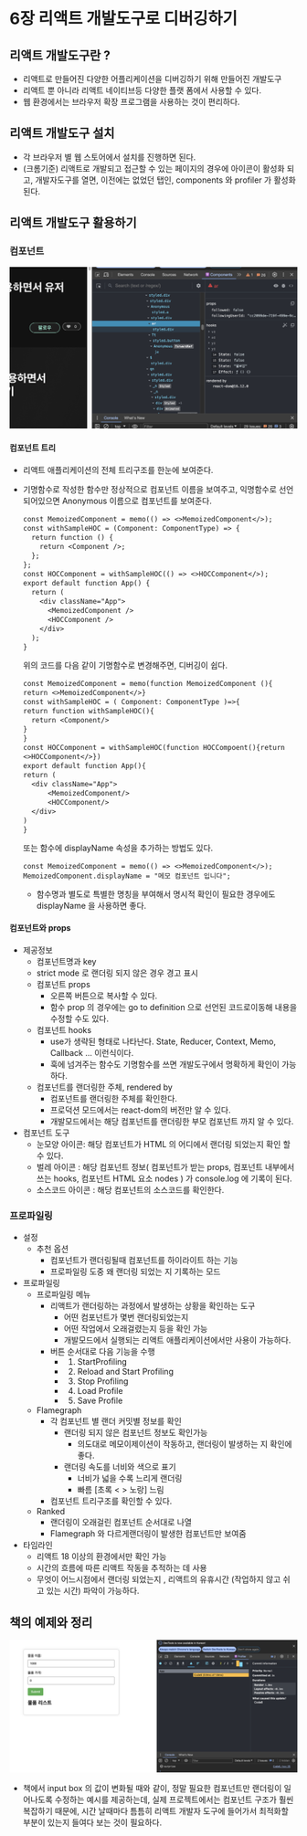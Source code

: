 # 6장 리액트 개발도구로 디버깅하기

## 리액트 개발도구란 ?

- 리액트로 만들어진 다양한 어플리케이션을 디버깅하기 위해 만들어진 개발도구
- 리액트 뿐 아니라 리액트 네이티브등 다양한 플랫 폼에서 사용할 수 있다.
- 웹 환경에서는 브라우저 확장 프로그램을 사용하는 것이 편리하다.

## 리액트 개발도구 설치

- 각 브라우저 별 웹 스토어에서 설치를 진행하면 된다.
- (크롬기준) 리액트로 개발되고 접근할 수 있는 페이지의 경우에 아이콘이 활성화 되고, 개발자도구를 열면, 이전에는 없었던 탭인, components 와 profiler 가 활성화 된다.

## 리액트 개발도구 활용하기

### 컴포넌트

![Alt text](image.png)

#### 컴포넌트 트리

- 리액트 애플리케이션의 전체 트리구조를 한눈에 보여준다.
- 기명함수로 작성한 함수만 정상적으로 컴포넌트 이름을 보여주고, 익명함수로 선언되어있으면 Anonymous 이름으로 컴포넌트를 보여준다.

  ```tsx
  const MemoizedComponent = memo(() => <>MemoizedComponent</>);
  const withSampleHOC = (Component: ComponentType) => {
    return function () {
      return <Component />;
    };
  };
  const HOCComponent = withSampleHOC(() => <>HOCComponent</>);
  export default function App() {
    return (
      <div className="App">
        <MemoizedComponent />
        <HOCComponent />
      </div>
    );
  }
  ```

  위의 코드를 다음 같이 기명함수로 변경해주면, 디버깅이 쉽다.

  ```tsx
  const MemoizedComponent = memo(function MemoizedComponent (){ return <>MemoizedComponent</>}
  const withSampleHOC = ( Component: ComponentType )=>{
  return function withSampleHOC(){
  	return <Component/>
  }
  }
  const HOCComponent = withSampleHOC(function HOCCompoent(){return <>HOCComponent</>})
  export default function App(){
  return (
  	<div className="App">
  		<MemoizedComponent/>
  		<HOCComponent/>
  	</div>
  )
  }
  ```

  또는 함수에 displayName 속성을 추가하는 방법도 있다.

  ```tsx
  const MemoizedComponent = memo(() => <>MemoizedComponent</>);
  MemoizedComponent.displayName = "메모 컴포넌트 입니다";
  ```

  - 함수명과 별도로 특별한 명칭을 부여해서 명시적 확인이 필요한 경우에도 displayName 을 사용하면 좋다.

#### 컴포넌트와 props

- 제공정보
  - 컴포넌트명과 key
  - strict mode 로 랜더링 되지 않은 경우 경고 표시
  - 컴포넌트 props
    - 오른쪽 버튼으로 복사할 수 있다.
    - 함수 prop 의 경우에는 go to definition 으로 선언된 코드로이동해 내용을 수정할 수도 있다.
  - 컴포넌트 hooks
    - use가 생략된 형태로 나타난다. State, Reducer, Context, Memo, Callback ... 이런식이다.
    - 훅에 넘겨주는 함수도 기명함수를 쓰면 개발도구에서 명확하게 확인이 가능하다.
  - 컴포넌트를 랜더링한 주체, rendered by
    - 컴포넌트를 랜더링한 주체를 확인한다.
    - 프로덕션 모드에서는 react-dom의 버전만 알 수 있다.
    - 개발모드에서는 해당 컴포넌트를 랜더링한 부모 컴포넌트 까지 알 수 있다.
- 컴포넌트 도구
  - 눈모양 아이콘: 해당 컴포넌트가 HTML 의 어디에서 랜더링 되었는지 확인 할 수 있다.
  - 벌레 아이콘 : 해당 컴포넌트 정보( 컴포넌트가 받는 props, 컴포넌트 내부에서 쓰는 hooks, 컴포넌트 HTML 요소 nodes ) 가 console.log 에 기록이 된다.
  - 소스코드 아이콘 : 해당 컴포넌트의 소스코드를 확인한다.

### 프로파일링

- 설정
  - 추천 옵션
    - 컴포넌트가 랜더링될때 컴포넌트를 하이라이트 하는 기능
    - 프로파일링 도중 왜 랜더링 되었는 지 기록하는 모드
- 프로파일링
  - 프로파일링 메뉴
    - 리액트가 랜더링하는 과정에서 발생하는 상황을 확인하는 도구
      - 어떤 컴포넌트가 몇번 랜더링되었는지
      - 어떤 작업에서 오래걸렸는지 등을 확인 가능
      - 개발모드에서 실행되는 리액트 애플리케이션에서만 사용이 가능하다.
    - 버튼 순서대로 다음 기능을 수행
      - 1.  StartProfiling
      - 2.  Reload and Start Profiling
      - 3.  Stop Profiling
      - 4.  Load Profile
      - 5.  Save Profile
  - Flamegraph
    - 각 컴포넌트 별 랜더 커밋별 정보를 확인
      - 랜더링 되지 않은 컴포넌트 정보도 확인가능
        - 의도대로 메모이제이션이 작동하고, 랜더링이 발생하는 지 확인에 좋다.
      - 랜더링 속도를 너비와 색으로 표기
        - 너비가 넓을 수록 느리게 랜더링
        - 빠름 [초록 < > 노랑] 느림
    - 컴포넌트 트리구조를 확인할 수 있다.
  - Ranked
    - 랜더링이 오래걸린 컴포넌트 순서대로 나열
    - Flamegraph 와 다르게랜더링이 발생한 컴포넌트만 보여줌
- 타임라인
  - 리액트 18 이상의 환경에서만 확인 가능
  - 시간의 흐름에 따른 리액트 작동을 추적하는 데 사용
  - 무엇이 어느시점에서 랜더링 되었는지 , 리액트의 유휴시간 (작업하지 않고 쉬고 있는 시간) 파악이 가능하다.

## 책의 예제와 정리

![Alt text](image-1.png)

- 책에서 input box 의 값이 변화될 때와 같이, 정말 필요한 컴포넌트만 랜더링이 일어나도록 수정하는 예시를 제공하는데, 실제 프로젝트에서는 컴포넌트 구조가 훨씬 복잡하기 때문에, 시간 날때마다 틈틈히 리액트 개발자 도구에 들어가서 최적화할 부분이 있는지 들여다 보는 것이 필요하다.
